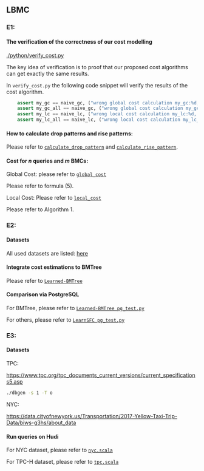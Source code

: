 ## LBMC


### E1:

#### The verification of the correctness of our cost modelling
[./python/verify_cost.py](https://github.com/Liuguanli/LBMC/tree/main/python/verify_cost.py)

The key idea of verification is to proof that our proposed cost algorithms can get exactly the same results.

In `verify_cost.py` the following code snippet will verify the results of the cost algorithm.

```python
    assert my_gc == naive_gc, ("wrong global cost calculation my_gc:%d, naive_gc:%d", (my_gc, naive_gc))
    assert my_gc_all == naive_gc, ("wrong global cost calculation my_gc_all:%d, naive_gc:%d", (my_gc_all, naive_gc))
    assert my_lc == naive_lc, ("wrong local cost calculation my_lc:%d, naive_lc:%d", (my_lc, naive_lc))
    assert my_lc_all == naive_lc, ("wrong local cost calculation my_lc_all:%d, naive_lc:%d", (my_lc_all, naive_lc))
```

#### How to calculate drop patterns and rise patterns:
Please refer to [```calculate_drop_pattern```](
https://github.com/Liuguanli/LBMC/tree/main/python/utils.py#L50)
and [```calculate_rise_pattern```](https://github.com/Liuguanli/LBMC/tree/main/python/utils.py#L64).



#### Cost for *n* queries and *m* BMCs:

Global Cost: please refer to [```global_cost```](https://github.com/Liuguanli/LBMC/tree/main/python/global_cost.py#L115)

Please refer to formula (5).


Local Cost: Please refer to [```local_cost```](https://github.com/Liuguanli/LBMC/tree/main/python/local_cost.py#L137)

Please refer to Algorithm 1.

### E2:

#### Datasets

All used datasets are listed: [here](https://drive.google.com/drive/folders/1RK1SuFumCTpHrlyL22zEWV6qgdYD07Vs)

#### Integrate cost estimations to BMTree

Please refer to [```Learned-BMTree```](https://github.com/Liuguanli/LBMC/tree/main/Learned-BMTree/utils/metric_compute.py#L184)

<!-- This part is for Section 6.3. -->


#### Comparison via PostgreSQL

For BMTree, please refer to [```Learned-BMTree pg_test.py```](https://github.com/Liuguanli/LBMC/tree/main/Learned-BMTree/pg_test.py)

For others, please refer to [```LearnSFC pg_test.py```](https://github.com/Liuguanli/LBMC/tree/main/python/pg_test.py)
<!-- 
This part is used in Section 6.4. If you want to run the code, please add the [datasets](https://drive.google.com/drive/folders/15fTAbMIuJSNF1o3t36NODuaahtt3O7IV) to `./Learned-BMTree/data/` -->



### E3: 

#### Datasets

TPC:

https://www.tpc.org/tpc_documents_current_versions/current_specifications5.asp

```bash
./dbgen -s 1 -T o
```

NYC:

https://data.cityofnewyork.us/Transportation/2017-Yellow-Taxi-Trip-Data/biws-g3hs/about_data


#### Run queries on Hudi

For NYC dataset, please refer to [```nyc.scala```](https://github.com/Liuguanli/LBMC/tree/main/hudi/scala/nyc.scala)

For TPC-H dataset, please refer to [```tpc.scala```](https://github.com/Liuguanli/LBMC/tree/main/hudi/scala/tpc.scala)

